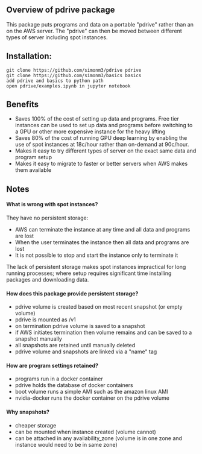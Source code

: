 ## Overview of pdrive package

This package puts programs and data on a portable "pdrive" rather than an on 
the AWS server. The "pdrive" can then be moved between different types of 
server including spot instances.

## Installation:
    git clone https://github.com/simonm3/pdrive pdrive
    git clone https://github.com/simonm3/basics basics
    add pdrive and basics to python path
    open pdrive/examples.ipynb in jupyter notebook

## Benefits

* Saves 100% of the cost of setting up data and programs. Free tier instances
can be used to set up data and programs before switching to a GPU or other 
more expensive instance for the heavy lifting
* Saves 80% of the cost of running GPU deep learning by enabling the use of 
spot instances at 18c/hour rather than on-demand at 90c/hour.
* Makes it easy to try different types of server on the exact same data and 
program setup
* Makes it easy to migrate to faster or better servers when AWS makes them
available

## Notes

#### What is wrong with spot instances?

They have no persistent storage:

* AWS can terminate the instance at any time and all data and programs are lost
* When the user terminates the instance then all data and programs are lost
* It is not possible to stop and start the instance only to terminate it

The lack of persistent storage makes spot instances impractical for long 
running processes; where setup requires significant time installing packages 
and downloading data.
    
#### How does this package provide persistent storage?

* pdrive volume is created based on most recent snapshot (or empty volume)
* pdrive is mounted as /v1
* on termination pdrive volume is saved to a snapshot
* if AWS initiates termination then volume remains and can be saved to a 
snapshot manually
* all snapshots are retained until manually deleted
* pdrive volume and snapshots are linked via a "name" tag

#### How are program settings retained?

* programs run in a docker container
* pdrive holds the database of docker containers
* boot volume runs a simple AMI such as the amazon linux AMI
* nvidia-docker runs the docker container on the pdrive volume

#### Why snapshots?

* cheaper storage
* can be mounted when instance created (volume cannot)
* can be attached in any availability_zone (volume is in one zone and instance 
                                            would need to be in same zone)
